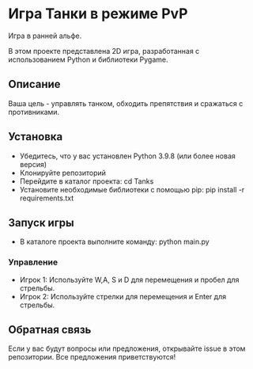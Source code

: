 # Игра Танки в режиме PvP
Игра в ранней альфе.

В этом проекте представлена 2D игра, разработанная с использованием Python и библиотеки Pygame.

## Описание
Ваша цель - управлять танком, обходить препятствия и сражаться с противниками.
## Установка
- Убедитесь, что у вас установлен Python 3.9.8 (или более новая версия)
- Клонируйте репозиторий
- Перейдите в каталог проекта: cd Tanks
- Установите необходимые библиотеки с помощью pip: pip install -r requirements.txt
## Запуск игры
- В каталоге проекта выполните команду: python main.py
### Управление
- Игрок 1: Используйте W,A, S и D для перемещения и пробел для стрельбы.
- Игрок 2: Используйте стрелки для перемещения и Enter для стрельбы.

## Обратная связь
Если у вас будут вопросы или предложения, открывайте issue в этом репозитории. Все предложения приветствуются!

